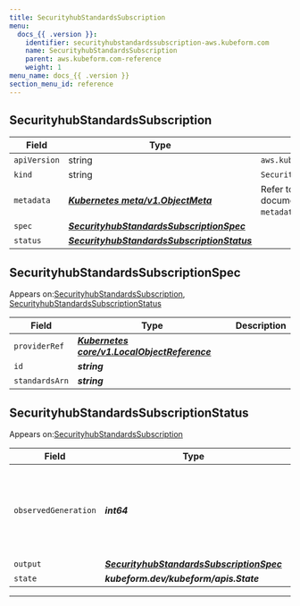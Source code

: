 ```yaml
---
title: SecurityhubStandardsSubscription
menu:
  docs_{{ .version }}:
    identifier: securityhubstandardssubscription-aws.kubeform.com
    name: SecurityhubStandardsSubscription
    parent: aws.kubeform.com-reference
    weight: 1
menu_name: docs_{{ .version }}
section_menu_id: reference
---
```


## SecurityhubStandardsSubscription
| Field | Type | Description |
| ------ | ----- | ----------- |
| `apiVersion` | string | `aws.kubeform.com/v1alpha1` |
|    `kind` | string | `SecurityhubStandardsSubscription` |
| `metadata` | ***[Kubernetes meta/v1.ObjectMeta](https://kubernetes.io/docs/reference/generated/kubernetes-api/v1.13/#objectmeta-v1-meta)***|Refer to the Kubernetes API documentation for the fields of the `metadata` field.|
| `spec` | ***[SecurityhubStandardsSubscriptionSpec](#SecurityhubStandardsSubscriptionSpec)***||
| `status` | ***[SecurityhubStandardsSubscriptionStatus](#SecurityhubStandardsSubscriptionStatus)***||
## SecurityhubStandardsSubscriptionSpec

Appears on:[SecurityhubStandardsSubscription](#SecurityhubStandardsSubscription), [SecurityhubStandardsSubscriptionStatus](#SecurityhubStandardsSubscriptionStatus)

| Field | Type | Description |
| ------ | ----- | ----------- |
| `providerRef` | ***[Kubernetes core/v1.LocalObjectReference](https://kubernetes.io/docs/reference/generated/kubernetes-api/v1.13/#localobjectreference-v1-core)***||
| `id` | ***string***||
| `standardsArn` | ***string***||
## SecurityhubStandardsSubscriptionStatus

Appears on:[SecurityhubStandardsSubscription](#SecurityhubStandardsSubscription)

| Field | Type | Description |
| ------ | ----- | ----------- |
| `observedGeneration` | ***int64***| ***(Optional)*** Resource generation, which is updated on mutation by the API Server.|
| `output` | ***[SecurityhubStandardsSubscriptionSpec](#SecurityhubStandardsSubscriptionSpec)***| ***(Optional)*** |
| `state` | ***kubeform.dev/kubeform/apis.State***| ***(Optional)*** |
---
